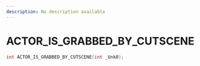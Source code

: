 ```yaml
---
description: No description available 
---
```


# ACTOR_IS_GRABBED_BY_CUTSCENE

```cpp
int ACTOR_IS_GRABBED_BY_CUTSCENE(int _Unk0);
```